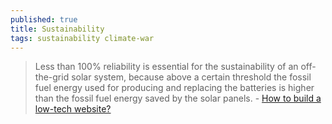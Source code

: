 ```yaml
---
published: true
title: Sustainability
tags: sustainability climate-war
---
```

> Less than 100% reliability is essential for the sustainability of an off-the-grid solar system, because above a certain threshold the fossil fuel energy used for producing and replacing the batteries is higher than the fossil fuel energy saved by the solar panels. - [How to build a low-tech website?](https://news.ycombinator.com/item?id=29067118)
